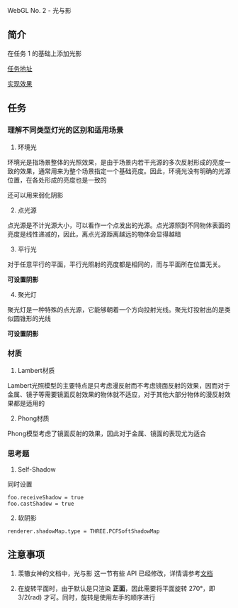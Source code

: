 WebGL No. 2 - 光与影

## 简介

在任务 1 的基础上添加光影

[任务地址](http://ife.baidu.com/course/detail/id/28?t=1488032054279)

[实现效果](https://miaolegemie.github.io/IFE2017/WebGL/task02/task02.html)

## 任务

### 理解不同类型灯光的区别和适用场景

1. 环境光

环境光是指场景整体的光照效果，是由于场景内若干光源的多次反射形成的亮度一致的效果，通常用来为整个场景指定一个基础亮度。因此，环境光没有明确的光源位置，在各处形成的亮度也是一致的

还可以用来弱化阴影

2. 点光源

点光源是不计光源大小，可以看作一个点发出的光源。点光源照到不同物体表面的亮度是线性递减的，因此，离点光源距离越远的物体会显得越暗

3. 平行光

对于任意平行的平面，平行光照射的亮度都是相同的，而与平面所在位置无关。

**可设置阴影**

4. 聚光灯

聚光灯是一种特殊的点光源，它能够朝着一个方向投射光线。聚光灯投射出的是类似圆锥形的光线

**可设置阴影**

### 材质

1. Lambert材质

Lambert光照模型的主要特点是只考虑漫反射而不考虑镜面反射的效果，因而对于金属、镜子等需要镜面反射效果的物体就不适应，对于其他大部分物体的漫反射效果都是适用的

2. Phong材质

Phong模型考虑了镜面反射的效果，因此对于金属、镜面的表现尤为适合

### 思考题

1. Self-Shadow

同时设置
```
foo.receiveShadow = true
foo.castShadow = true
```

2. 软阴影

```
renderer.shadowMap.type = THREE.PCFSoftShadowMap
```

## 注意事项

1. 羡辙女神的文档中，光与影 这一节有些 API 已经修改，详情请参考[文档](https://threejs.org/docs/index.html#Reference/Lights.Shadows/LightShadow)

2. 在旋转平面时，由于默认是只渲染 **正面**，因此需要将平面旋转 270°，即 3/2(rad) 才可。同时，旋转是使用左手的顺序进行
